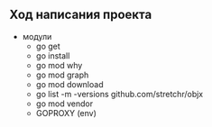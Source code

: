 ## Ход написания проекта

+ модули
    - go get
    - go install
    - go mod why
    - go mod graph
    - go mod download
    - go list -m -versions github.com/stretchr/objx
    - go mod vendor
    - GOPROXY (env)

